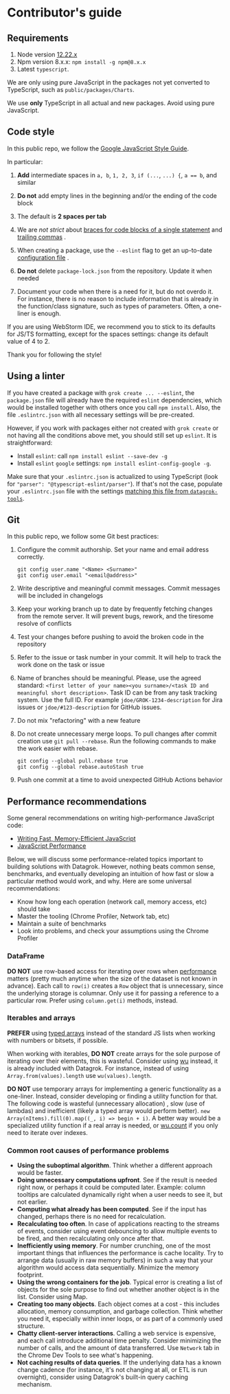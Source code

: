 # Contributor's guide

## Requirements

1. Node version [12.22.x](https://nodejs.org/dist/v12.22.7/)
2. Npm version 8.x.x: `npm install -g npm@8.x.x`
3. Latest `typescript`.

We are only using pure JavaScript in the packages not yet converted to TypeScript, such as
`public/packages/Charts`.

We use **only** TypeScript in all actual and new packages. Avoid using pure JavaScript.

## Code style

In this public repo, we follow the [Google JavaScript Style Guide](https://google.github.io/styleguide/jsguide.html).

In particular:

1. **Add** intermediate spaces in `a, b`, `1, 2, 3`, `if (...`, `...) {`, `a == b`, and similar

2. **Do not** add empty lines in the beginning and/or the ending of the code block

3. The default is **2 spaces per tab**

4. We are *not strict*
   about [braces for code blocks of a single statement](https://google.github.io/styleguide/jsguide.html#formatting-braces-all)
   and [trailing commas](https://google.github.io/styleguide/jsguide.html#features-arrays-trailing-comma)
   .

5. When creating a package, use the `--eslint` flag to get an
   up-to-date [configuration file](https://github.com/datagrok-ai/public/blob/master/tools/package-template/.eslintrc.json)
   .

6. **Do not** delete `package-lock.json` from the repository. Update it when needed

7. Document your code when there is a need for it, but do not overdo it. For instance, there is no reason to include
   information that is already in the function/class signature, such as types of parameters. Often, a one-liner is
   enough.

If you are using WebStorm IDE, we recommend you to stick to its defaults for JS/TS formatting, except for the spaces
settings: change its default value of 4 to 2.

Thank you for following the style!

## Using a linter

If you have created a package with `grok create ... --eslint`, the `package.json` file will already have the
required `eslint` dependencies, which would be installed together with others once you call `npm install`. Also, the
file `.eslintrc.json` with all necessary settings will be pre-created.

However, if you work with packages either not created with `grok create` or not having all the conditions above met, you
should still set up `eslint`. It is straightforward:

* Install `eslint`: call `npm install eslint --save-dev -g`
* Install `eslint` `google` settings: `npm install eslint-config-google -g`.

Make sure that your `.eslintrc.json` is actualized to using TypeScript (look
for `"parser": "@typescript-eslint/parser"`). If that's not the case, populate your `.eslintrc.json`
file with the settings
[matching this file from `datagrok-tools`](https://github.com/datagrok-ai/public/blob/master/tools/package-template/.eslintrc.json).

## Git

In this public repo, we follow some Git best practices:

1. Configure the commit authorship. Set your name and email address correctly.

   ```shell
   git config user.name "<Name> <Surname>"
   git config user.email "<email@address>"
   ```

2. Write descriptive and meaningful commit messages. Commit messages will be included in changelogs
3. Keep your working branch up to date by frequently fetching changes from the remote server. It will prevent bugs,
   rework, and the tiresome resolve of conflicts
4. Test your changes before pushing to avoid the broken code in the repository
5. Refer to the issue or task number in your commit. It will help to track the work done on the task or issue
6. Name of branches should be meaningful. Please, use the agreed
   standard: `<first letter of your name><you surname>/<task ID and meaningful short description>`. Task ID can be from
   any task tracking system. Use the full ID. For example `jdoe/GROK-1234-description` for Jira issues or `jdoe/#123-description`
   for GitHub issues.
7. Do not mix "refactoring" with a new feature
8. Do not create unnecessary merge loops. To pull changes after commit creation use `git pull --rebase`. Run the
   following commands to make the work easier with rebase.

   ```shell
   git config --global pull.rebase true
   git config --global rebase.autoStash true
   ```

9. Push one commit at a time to avoid unexpected GitHub Actions behavior

## Performance recommendations

Some general recommendations on writing high-performance JavaScript code:

* [Writing Fast, Memory-Efficient JavaScript](https://www.smashingmagazine.com/2012/11/writing-fast-memory-efficient-javascript/)
* [JavaScript Performance](https://developer.mozilla.org/en-US/docs/Learn/Performance/javascript_performance)

Below, we will discuss some performance-related topics important to building solutions with Datagrok. However, nothing
beats common sense, benchmarks, and eventually developing an intuition of how fast or slow a particular method would
work, and why. Here are some universal recommendations:

* Know how long each operation (network call, memory access, etc) should take
* Master the tooling (Chrome Profiler, Network tab, etc)
* Maintain a suite of benchmarks
* Look into problems, and check your assumptions using the Chrome Profiler

### DataFrame

**DO NOT** use row-based access for iterating over rows when [performance](help/develop/advanced/performance.md)
matters (pretty much anytime when the size of the dataset is not known in advance). Each call to `row(i)` creates
a `Row` object that is unnecessary, since the underlying storage is columnar. Only use it for passing a reference to a
particular row. Prefer using `column.get(i)` methods, instead.

### Iterables and arrays

**PREFER** using [typed arrays](https://developer.mozilla.org/en-US/docs/Web/JavaScript/Typed_arrays)
instead of the standard JS lists when working with numbers or bitsets, if possible.

When working with iterables, **DO NOT** create arrays for the sole purpose of iterating over their elements, this is
wasteful. Consider using [wu](https://github.com/fitzgen/wu.js/) instead, it is already included with Datagrok. For
instance, instead of using `Array.from(values).length` use `wu(values).length`.

**DO NOT** use temporary arrays for implementing a generic functionality as a one-liner. Instead, consider developing or
finding a utility function for that. The following code is wasteful (unnecessary allocation)
, slow (use of lambdas) and inefficient (likely a typed array would perform better).
`new Array(nItems).fill(0).map((_, i) => begin + i)`. A better way would be a specialized utility function if a real
array is needed, or [wu.count](https://fitzgen.github.io/wu.js/#count) if you only need to iterate over indexes.

### Common root causes of performance problems

* **Using the suboptimal algorithm**. Think whether a different approach would 
  be faster.
* **Doing unnecessary computations upfront**. See if the result
  is needed right now, or perhaps it could be computed later. Example: column tooltips
  are calculated dynamically right when a user needs to see it, but not earlier.
* **Computing what already has been computed**. See if the input has changed,
  perhaps there is no need for recalculation. 
* **Recalculating too often**. In case of applications reacting to the streams 
  of events, consider using event debouncing to allow multiple events to
  be fired, and then recalculating only once after that.
* **Inefficiently using memory**. For number crunching, one of the most important
  things that influences the performance is cache locality. Try to arrange data
  (usually in raw memory buffers) in such a way that your algorithm would access
  data sequentially. Minimize the memory footprint.
* **Using the wrong containers for the job**. Typical error is creating a list 
  of objects for the sole purpose to find out whether another object is in the
  list. Consider using Map.
* **Creating too many objects**. Each object comes at a cost - this includes
    allocation, memory consumption, and garbage collection. Think whether you 
    need it, especially within inner loops, or as part of a commonly used structure.
* **Chatty client-server interactions**. Calling a web service is expensive, and 
  each call introduce additional time penalty. Consider minimizing the number of 
  calls, and the amount of data transferred. Use `Network` tab in the Chrome Dev Tools
  to see what's happening.
* **Not caching results of data queries**. If the underlying data has a known
  change cadence (for instance, it's not changing at all, or ETL is run overnight),
  consider using Datagrok's built-in query caching mechanism.